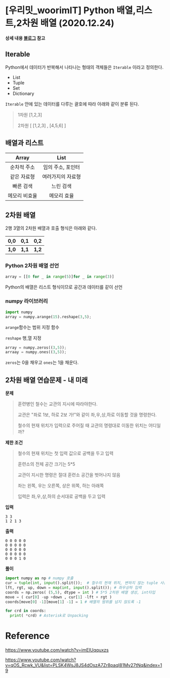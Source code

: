 # [우리밋_woorimIT] Python 배열,리스트,2차원 배열 (2020.12.24)

**상세 내용 [블로그](https://greedysiru.tistory.com/59) 참고**



## Iterable

Python에서 데이터가 반복해서 나타나는 형태의 객체들은 `Iterable` 이라고 정의한다.

* List
* Tuple
* Set
* Dictionary

`Iterable` 안에 있는 데이터를 다루는 괄호에 따라 아래와 같이 분류 된다.

> 1차원 [1,2,3]
>
> 2차원 [ [1,2,3] , [4,5,6] ]



## 배열과 리스트

|     Array     |       List        |
| :-----------: | :---------------: |
|  순차적 주소  | 임의 주소, 포인터 |
|  같은 자료형  | 여러가지의 자료형 |
|   빠른 검색   |     느린 검색     |
| 메모리 비효율 |    메모리 효율    |



## 2차원 배열

2행 3열의 2차원 배열과 호출 형식은 아래와 같다.

|   0,0   |   0,1   |   0,2   |
| :-----: | :-----: | :-----: |
| **1,0** | **1,1** | **1,2** |



### Python 2차원 배열 선언

```python
array = [[0 for _ in range(5)]for _ in range(3)]
```

Python의 배열은 리스트 형식이므로 공간과 데이터를 같이 선언

### numpy 라이브러리

```python
import numpy
array = numpy.arange(15).reshape(3,5);
```

`arange`함수는 범위 지정 함수

`reshape` 행,열 지정

```python
array = numpy.zeros((3,5));
arraay = numpy.ones((3,5));
```

 `zeros`는 0을 채우고 `ones`는 1을 채운다.



## 2차원 배열 연습문제 - 내 미래

**문제**

> 훈련병인 철수는 교관의 지시에 따라야한다.
>
> 교관은 "좌로 1보, 하로 2보 가!"와 같이 좌,우,상,하로 이동할 것을 명령한다.
>
> 철수의 현재 위치가 입력으로 주어질 때 교관의 명령대로 이동한 위치는 어디일까?

**제한 조건**

> 철수의 현재 위치는 첫 입력 값으로 공백을 두고 입력
>
> 훈련소의 전체 공간 크기는 5*5
>
> 교관이 지시한 명령은 절대 훈련소 공간을 벗어나지 않음
>
> 좌는 왼쪽, 우는 오른쪽, 상은 위쪽, 하는 아래쪽
>
> 입력은 좌,우,상,하의 순서대로 공백을 두고 입력

**입력**

```
3 3
1 2 1 3
```

**출력**

```
0 0 0 0 0 
0 0 0 0 0
0 0 0 0 0
0 0 0 0 0
0 0 0 1 0 
```

**풀이**

```python
import numpy as np # numpy 호출
cur = tuple(int, input().split());  # 철수의 현재 위치, 변하지 않는 tuple 사용
lft, rgt, up, down = map(int, input().split()); # 좌우상하 입력
coords = np.zeros( (5,5), dtype = int ) # 5*5 2차원 배열 생성, int타입
move = ( cur[0] -up +down , cur[1] -lft + rgt )
coords[move[0] -1][move[1] -1] = 1 # 배열의 범위를 넘지 않도록 -1

for crd in coords:
  print( *crd) # Asterisk로 Unpacking
```



# Reference

https://www.youtube.com/watch?v=imEIUqquxzs

https://www.youtube.com/watch?v=qOS_Rcwk_VU&list=PLSK4WsJ8JS4dOszA7Zr8paqI81Mv27tNq&index=19